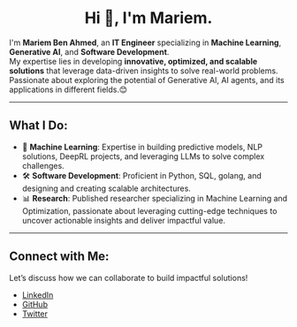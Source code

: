 <h1 align="center">Hi 👋, I'm Mariem.</h1>

I'm **Mariem Ben Ahmed**, an **IT Engineer** specializing in **Machine Learning**, **Generative AI**, and **Software Development**.  
My expertise lies in developing **innovative, optimized, and scalable solutions** that leverage data-driven insights to solve real-world problems. Passionate about exploring the potential of Generative AI, AI agents, and its applications in different fields.😊

---

## What I Do:

- 🧠 **Machine Learning**: Expertise in building predictive models, NLP solutions, DeepRL projects, and leveraging LLMs to solve complex challenges.
- 🛠 **Software Development**: Proficient in Python, SQL, golang, and designing and creating scalable architectures.
- 📊 **Research**: Published researcher specializing in Machine Learning and Optimization, passionate about leveraging cutting-edge techniques to uncover actionable insights and deliver impactful value.
---

## Connect with Me:

Let’s discuss how we can collaborate to build impactful solutions!

- [LinkedIn](https://www.linkedin.com/in/mariem-ben-ahmed-2073501b6/)
- [GitHub]([https://github.com/akshada2712/](https://github.com/MyriamBA))
- [Twitter](https://x.com/myriambenahmed5) 
